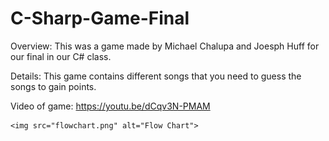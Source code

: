 # C-Sharp-Game-Final
Overview:
    This was a game made by Michael Chalupa and Joesph Huff for our final in our C# class.


Details:
    This game contains different songs that you need to guess the songs to gain points. 
    
Video of game: 
     https://youtu.be/dCqv3N-PMAM
     

    <img src="flowchart.png" alt="Flow Chart">
